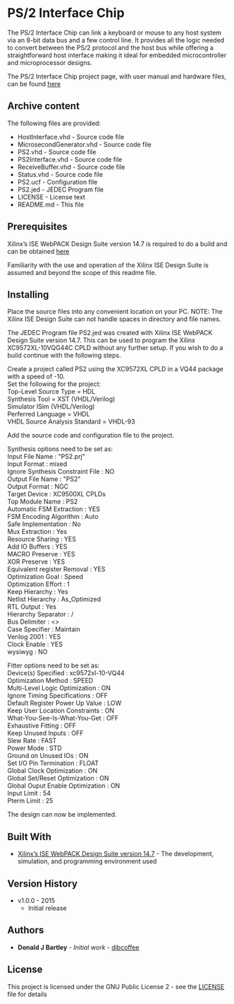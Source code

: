 # PS/2 Interface Chip
The PS/2 Interface Chip can link a keyboard or mouse to any host system via an 8-bit data bus and a few control line. It provides all the logic needed to convert between the PS/2 protocol and the host bus while offering a straightforward host interface making it ideal for embedded microcontroller and microprocessor designs.

The PS/2 Interface Chip project page, with user manual and hardware files, can be found [here](https://sites.google.com/view/m-chips/ps2)

## Archive content

The following files are provided:
* HostInterface.vhd - Source code file
* MicrosecondGenerator.vhd - Source code file
* PS2.vhd - Source code file
* PS2Interface.vhd - Source code file
* ReceiveBuffer.vhd - Source code file
* Status.vhd - Source code file
* PS2.ucf - Configuration file
* PS2.jed - JEDEC Program file
* LICENSE - License text
* README.md - This file

## Prerequisites

Xilinx’s ISE WebPACK Design Suite version 14.7 is required to do a build and can be obtained [here](https://www.xilinx.com/support/download/index.html/content/xilinx/en/downloadNav/vivado-design-tools/archive-ise.html)

Familiarity with the use and operation of the Xilinx ISE Design Suite is assumed and beyond the scope of this readme file.

## Installing

Place the source files into any convenient location on your PC.  NOTE:  The Xilinx ISE Design Suite can not handle spaces in directory and file names.

The JEDEC Program file PS2.jed was created with Xilinx ISE WebPACK Design Suite version 14.7.  This can be used to program the Xilinx XC9572XL-10VQG44C CPLD without any further setup.  If you wish to do a build continue with the following steps.

Create a project called PS2 using the XC9572XL CPLD in a VQ44 package with a speed of -10.\
Set the following for the project:\
Top-Level Source Type = HDL\
Synthesis Tool = XST (VHDL/Verilog)\
Simulator ISim (VHDL/Verilog)\
Perferred Language = VHDL\
VHDL Source Analysis Standard = VHDL-93

Add the source code and configuration file to the project.

Synthesis options need to be set as:  
Input File Name                    : "PS2.prj"\
Input Format                       : mixed\
Ignore Synthesis Constraint File   : NO\
Output File Name                   : "PS2"\
Output Format                      : NGC\
Target Device                      : XC9500XL CPLDs\
Top Module Name                    : PS2\
Automatic FSM Extraction           : YES\
FSM Encoding Algorithm             : Auto\
Safe Implementation                : No\
Mux Extraction                     : Yes\
Resource Sharing                   : YES\
Add IO Buffers                     : YES\
MACRO Preserve                     : YES\
XOR Preserve                       : YES\
Equivalent register Removal        : YES\
Optimization Goal                  : Speed\
Optimization Effort                : 1\
Keep Hierarchy                     : Yes\
Netlist Hierarchy                  : As_Optimized\
RTL Output                         : Yes\
Hierarchy Separator                : /\
Bus Delimiter                      : <>\
Case Specifier                     : Maintain\
Verilog 2001                       : YES\
Clock Enable                       : YES\
wysiwyg                            : NO

Fitter options need to be set as:\
Device(s) Specified                         : xc9572xl-10-VQ44\
Optimization Method                         : SPEED\
Multi-Level Logic Optimization              : ON\
Ignore Timing Specifications                : OFF\
Default Register Power Up Value             : LOW\
Keep User Location Constraints              : ON\
What-You-See-Is-What-You-Get                : OFF\
Exhaustive Fitting                          : OFF\
Keep Unused Inputs                          : OFF\
Slew Rate                                   : FAST\
Power Mode                                  : STD\
Ground on Unused IOs                        : ON\
Set I/O Pin Termination                     : FLOAT\
Global Clock Optimization                   : ON\
Global Set/Reset Optimization               : ON\
Global Ouput Enable Optimization            : ON\
Input Limit                                 : 54\
Pterm Limit                                 : 25

The design can now be implemented.

## Built With

* [Xilinx’s ISE WebPACK Design Suite version 14.7](https://www.xilinx.com/support/download/index.html/content/xilinx/en/downloadNav/vivado-design-tools/archive-ise.html) - The development, simulation, and programming environment used

## Version History

* v1.0.0 - 2015 
	- Initial release

## Authors

* **Donald J Bartley** - *Initial work* - [djbcoffee](https://github.com/djbcoffee)

## License

This project is licensed under the GNU Public License 2 - see the [LICENSE](LICENSE) file for details
